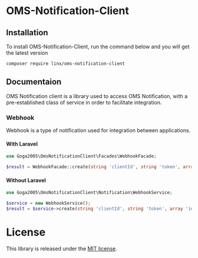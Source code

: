 # OMS-Notification-Client

## Installation

To install OMS-Notification-Client, run the command below and you will get the latest
version

```sh
composer require linx/oms-notification-client
```

## Documentaion

OMS Notification client is a library used to access OMS Notification, with a pre-established class of service in order to facilitate integration.

### Webhook

Webhook is a type of notification used for integration between applications.

#### With Laravel

``` php
use Goga2005\OmsNotificationClient\Facades\WebhookFacade;

$result = WebhookFacade::create(string 'clientId', string 'token', array 'inputData', string 'env');
```

#### Without Laravel

``` php
use Goga2005\OmsNotificationClient\Notification\WebhookService;

$service = new WebhookService();
$result = $service->create(string 'clientId', string 'token', array 'inputData', string 'env');
```

License
=======

This library is released under the [MIT license](LICENSE).